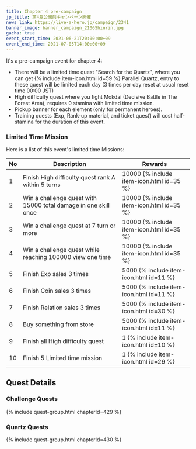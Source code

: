 ```yaml
---
title: Chapter 4 pre-campaign
jp_title: 第4章公開前キャンペーン開催
news_link: https://live-a-hero.jp/campaign/2341
banner_image: banner_campaign_2106Shinrin.jpg
gacha: true
event_start_time: 2021-06-21T20:00:00+09
event_end_time: 2021-07-05T14:00:00+09
---
```


It's a pre-campaign event for chapter 4:

- There will be a limited time quest "Search for the Quartz", where you can get {% include item-icon.html id=59 %} Parallel Quartz, entry to these quest will be limited each day (3 times per day reset at usual reset time 00:00 JST)
- High difficulty quest where you fight Mokdai (Decisive Battle in The Forest Area), requires 0 stamina with limited time mission.
- Pickup banner for each element (only for permanent heroes).
- Training quests (Exp, Rank-up material, and ticket quest) will cost half-stamina for the duration of this event.

### Limited Time Mission

Here is a list of this event's limited time Missions:

| No  | Description      | Rewards      |
|----|-----------------------------------------------------------|----------------|
| 1  | Finish High difficulty quest rank A within 5 turns | 10000 {% include item-icon.html id=35 %}    |
| 2  | Win a challenge quest with 15000 total damage in one skill once | 10000 {% include item-icon.html id=35 %}    |
| 3  | Win a challenge quest at 7 turn or more | 10000 {% include item-icon.html id=35 %}    |
| 4  | Win a challenge quest while reaching 100000 view one time | 10000 {% include item-icon.html id=35 %}    |
| 5  | Finish Exp sales 3 times | 5000 {% include item-icon.html id=11 %}    |
| 6  | Finish Coin sales 3 times | 5000 {% include item-icon.html id=11 %}    |
| 7  | Finish Relation sales 3 times | 5000 {% include item-icon.html id=30 %}    |
| 8  | Buy something from store | 5000 {% include item-icon.html id=11 %}    |
| 9  | Finish all High difficulty quest | 1 {% include item-icon.html id=10 %}    |
| 10  | Finish 5 Limited time mission | 1 {% include item-icon.html id=29 %}    |

## Quest Details

### Challenge Quests

{% include quest-group.html chapterId=429 %}

### Quartz Quests

{% include quest-group.html chapterId=430 %}
